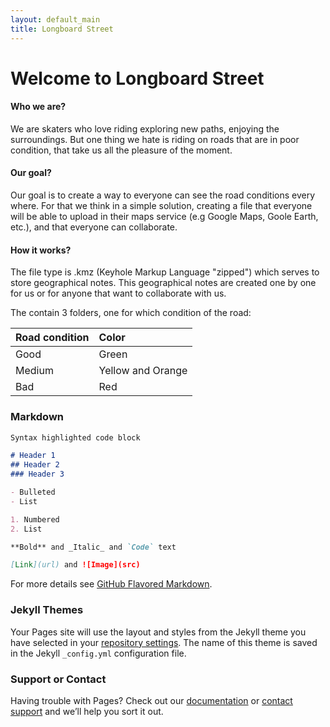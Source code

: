 ```yaml
---
layout: default_main
title: Longboard Street
---
```

# Welcome to Longboard Street

#### Who we are?

We are skaters who love riding exploring new paths, enjoying the surroundings. But one thing we hate is riding on roads that are in poor condition, that take us all the pleasure of the moment.

#### Our goal?

Our goal is to create a way to everyone can see the road conditions every where. For that we think in a simple solution, creating a file that everyone will be able to upload in their maps service (e.g Google Maps, Goole Earth, etc.), and that everyone can collaborate.

#### How it works?

The file type is .kmz (Keyhole Markup Language "zipped")
which serves to store geographical notes. This geographical notes are created one by one for us or for anyone that want to collaborate with us.

The contain 3 folders, one for which condition of the road:

| Road condition |       Color      |
|:---------------|:-----------------|
|      Good      |       Green      |
|     Medium     | Yellow and Orange|
|      Bad       |        Red       |

### Markdown


```markdown
Syntax highlighted code block

# Header 1
## Header 2
### Header 3

- Bulleted
- List

1. Numbered
2. List

**Bold** and _Italic_ and `Code` text

[Link](url) and ![Image](src)
```

For more details see [GitHub Flavored Markdown](https://guides.github.com/features/mastering-markdown/).

### Jekyll Themes

Your Pages site will use the layout and styles from the Jekyll theme you have selected in your [repository settings](https://github.com/ffilipef/longstreet/settings). The name of this theme is saved in the Jekyll `_config.yml` configuration file.

### Support or Contact

Having trouble with Pages? Check out our [documentation](https://help.github.com/categories/github-pages-basics/) or [contact support](https://github.com/contact) and we’ll help you sort it out.
